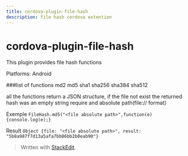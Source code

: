 ```yaml
---
title: cordova-plugin-file-hash
description: file hash cordova extention
---
```

# cordova-plugin-file-hash
This plugin provides file hash functions

Platforms: Android

###list of functions
md2
md5
sha1
sha256
sha384
sha512

all the functions return a JSON structure, if the file not exist the returned hash was an empty string
require and absolute path(file:// format)

Exemple
`FileHash.md5("<file absolute path>",function(e){console.log(e);}`

Result
`Object {file: "<file absolute path>", result: "5b8a987f7d13a5afa7bb86bb2b0eab90"}`


> Written with [StackEdit](https://stackedit.io/).